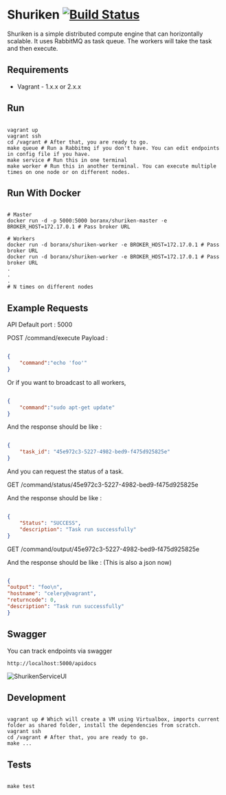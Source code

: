# Shuriken [![Build Status](https://travis-ci.org/boranx/shuriken.svg?branch=master)](https://travis-ci.org/boranx/shuriken)

Shuriken is a simple distributed compute engine that can horizontally scalable. It uses RabbitMQ as task queue. The workers will take the task and then execute.

## Requirements

* Vagrant - 1.x.x or 2.x.x

## Run

```shell

vagrant up
vagrant ssh
cd /vagrant # After that, you are ready to go.
make queue # Run a Rabbitmq if you don't have. You can edit endpoints in config file if you have.
make service # Run this in one terminal
make worker # Run this in another terminal. You can execute multiple times on one node or on different nodes.

```

## Run With Docker

```shell

# Master
docker run -d -p 5000:5000 boranx/shuriken-master -e BROKER_HOST=172.17.0.1 # Pass broker URL

# Workers
docker run -d boranx/shuriken-worker -e BROKER_HOST=172.17.0.1 # Pass broker URL
docker run -d boranx/shuriken-worker -e BROKER_HOST=172.17.0.1 # Pass broker URL
.
.
.
# N times on different nodes

```

## Example Requests

API Default port : 5000

POST /command/execute
Payload :

```json

{
    "command":"echo 'foo'"
}

```

Or if you want to broadcast to all workers,

```json

{
    "command":"sudo apt-get update"
}

```

And the response should be like :

```json

{
    "task_id": "45e972c3-5227-4982-bed9-f475d925825e"
}

```

And you can request the status of a task.

GET /command/status/45e972c3-5227-4982-bed9-f475d925825e

And the response should be like :

```json

{
    "Status": "SUCCESS",
    "description": "Task run successfully"
}

```

GET /command/output/45e972c3-5227-4982-bed9-f475d925825e

And the response should be like : (This is also a json now)

```json

{
"output": "foo\n",
"hostname": "celery@vagrant",
"returncode": 0,
"description": "Task run successfully"
}

```

## Swagger

You can track endpoints via swagger

```http://localhost:5000/apidocs```

![ShurikenServiceUI](./.github/swagger.png)

## Development

```shell

vagrant up # Which will create a VM using Virtualbox, imports current folder as shared folder, install the dependencies from scratch.
vagrant ssh
cd /vagrant # After that, you are ready to go.
make ...

```

## Tests

```shell

make test

```
